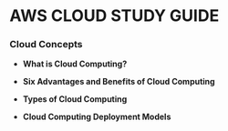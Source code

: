 <h1>AWS CLOUD STUDY GUIDE</h1>

<h3>Cloud Concepts</h3>

<ul>
    <li><p><b>What is Cloud Computing?<b></p></li>
    <li><p><b>Six Advantages and Benefits of Cloud Computing<b></p></li>
    <li><p><b>Types of Cloud Computing<b></p></li>
    <li><p><b>Cloud Computing Deployment Models<b></p></li>
</ul>